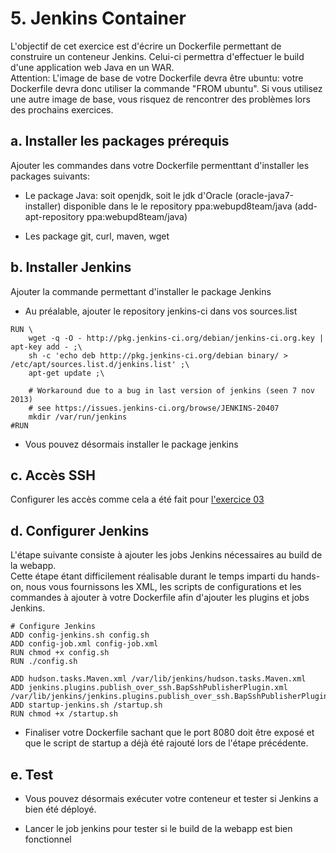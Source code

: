 # 5. Jenkins Container
L'objectif de cet exercice est d'écrire un Dockerfile permettant de construire un conteneur Jenkins. Celui-ci permettra d'effectuer le build d'une application web Java en un WAR.  
Attention: L'image de base de votre Dockerfile devra être ubuntu: votre Dockerfile devra donc utiliser la commande "FROM ubuntu". Si vous utilisez une autre image de base, vous risquez de rencontrer des problèmes lors des prochains exercices.

## a. Installer les packages prérequis

Ajouter les commandes dans votre Dockerfile permenttant d'installer les packages suivants:

* Le package Java: soit openjdk, soit le jdk d'Oracle (oracle-java7-installer) disponible dans le le repository ppa:webupd8team/java (add-apt-repository ppa:webupd8team/java) 

* Les package git, curl, maven, wget


## b. Installer Jenkins
Ajouter la commande permettant d'installer le package Jenkins

* Au préalable, ajouter le repository jenkins-ci dans vos sources.list
```shell
RUN \
    wget -q -O - http://pkg.jenkins-ci.org/debian/jenkins-ci.org.key | apt-key add - ;\
    sh -c 'echo deb http://pkg.jenkins-ci.org/debian binary/ > /etc/apt/sources.list.d/jenkins.list' ;\
    apt-get update ;\

    # Workaround due to a bug in last version of jenkins (seen 7 nov 2013)
    # see https://issues.jenkins-ci.org/browse/JENKINS-20407
    mkdir /var/run/jenkins
#RUN
```

* Vous pouvez désormais installer le package jenkins

## c. Accès SSH
Configurer les accès comme cela a été fait pour [l'exercice 03](../04_git_container#acc%C3%A8s-ssh) 

## d. Configurer Jenkins
L'étape suivante consiste à ajouter les jobs Jenkins nécessaires au build de la webapp.  
Cette étape étant difficilement réalisable durant le temps imparti du hands-on, nous vous fournissons les XML, les scripts de configurations et les commandes à ajouter à votre Dockerfile afin d'ajouter les plugins et jobs Jenkins.

```shell
# Configure Jenkins
ADD config-jenkins.sh config.sh
ADD config-job.xml config-job.xml
RUN chmod +x config.sh
RUN ./config.sh

ADD hudson.tasks.Maven.xml /var/lib/jenkins/hudson.tasks.Maven.xml
ADD jenkins.plugins.publish_over_ssh.BapSshPublisherPlugin.xml /var/lib/jenkins/jenkins.plugins.publish_over_ssh.BapSshPublisherPlugin.xml
ADD startup-jenkins.sh /startup.sh
RUN chmod +x /startup.sh
```

* Finaliser votre Dockerfile sachant que le port 8080 doit être exposé et que le script de startup a déjà été rajouté lors de l'étape précédente.

## e. Test
* Vous pouvez désormais exécuter votre conteneur et tester si Jenkins a bien été déployé.

* Lancer le job jenkins pour tester si le build de la webapp est bien fonctionnel
